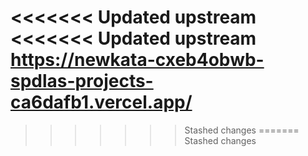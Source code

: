 <<<<<<< Updated upstream
<<<<<<< Updated upstream
https://newkata-cxeb4obwb-spdlas-projects-ca6dafb1.vercel.app/
=======
>>>>>>> Stashed changes
=======
>>>>>>> Stashed changes
